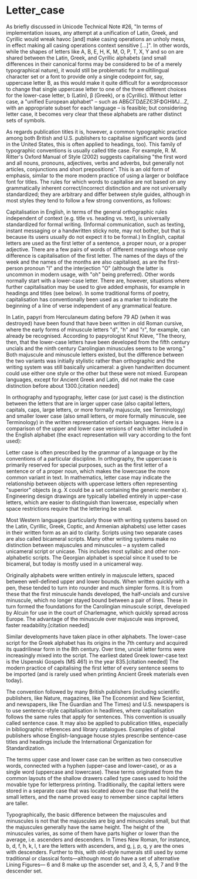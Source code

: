 # Letter_case

As briefly discussed in Unicode Technical Note #26, "In terms of implementation issues, any attempt at a unification of Latin, Greek, and Cyrillic would wreak havoc [and] make casing operations an unholy mess, in effect making all casing operations context sensitive […]". In other words, while the shapes of letters like A, B, E, H, K, M, O, P, T, X, Y and so on are shared between the Latin, Greek, and Cyrillic alphabets (and small differences in their canonical forms may be considered to be of a merely typographical nature), it would still be problematic for a multilingual character set or a font to provide only a single codepoint for, say, uppercase letter B, as this would make it quite difficult for a wordprocessor to change that single uppercase letter to one of the three different choices for the lower-case letter, b (Latin), β (Greek), or в (Cyrillic). Without letter case, a "unified European alphabet" – such as ABБCГDΔΕZЄЗFΦGHIИJ…Z, with an appropriate subset for each language – is feasible; but considering letter case, it becomes very clear that these alphabets are rather distinct sets of symbols.

As regards publication titles it is, however, a common typographic practice among both British and U.S. publishers to capitalise significant words (and in the United States, this is often applied to headings, too). This family of typographic conventions is usually called title case. For example, R. M. Ritter's Oxford Manual of Style (2002) suggests capitalising "the first word and all nouns, pronouns, adjectives, verbs and adverbs, but generally not articles, conjunctions and short prepositions". This is an old form of emphasis, similar to the more modern practice of using a larger or boldface font for titles. The rules for which words to capitalise are not based on any grammatically inherent correct/incorrect distinction and are not universally standardized; they are arbitrary and differ between style guides, although in most styles they tend to follow a few strong conventions, as follows:

Capitalisation in English, in terms of the general orthographic rules independent of context (e.g. title vs. heading vs. text), is universally standardized for formal writing. (Informal communication, such as texting, instant messaging or a handwritten sticky note, may not bother, but that is because its users usually do not expect it to be formal.) In English, capital letters are used as the first letter of a sentence, a proper noun, or a proper adjective. There are a few pairs of words of different meanings whose only difference is capitalisation of the first letter. The names of the days of the week and the names of the months are also capitalised, as are the first-person pronoun "I" and the interjection "O" (although the latter is uncommon in modern usage, with "oh" being preferred). Other words normally start with a lower-case letter. There are, however, situations where further capitalisation may be used to give added emphasis, for example in headings and titles (see below). In some traditional forms of poetry, capitalisation has conventionally been used as a marker to indicate the beginning of a line of verse independent of any grammatical feature.

In Latin, papyri from Herculaneum dating before 79 AD (when it was destroyed) have been found that have been written in old Roman cursive, where the early forms of minuscule letters "d", "h" and "r", for example, can already be recognised. According to papyrologist Knut Kleve, "The theory, then, that the lower-case letters have been developed from the fifth century uncials and the ninth century Carolingian minuscules seems to be wrong." Both majuscule and minuscule letters existed, but the difference between the two variants was initially stylistic rather than orthographic and the writing system was still basically unicameral: a given handwritten document could use either one style or the other but these were not mixed. European languages, except for Ancient Greek and Latin, did not make the case distinction before about 1300.[citation needed]

In orthography and typography, letter case (or just case) is the distinction between the letters that are in larger upper case (also capital letters, capitals, caps, large letters, or more formally majuscule, see Terminology) and smaller lower case (also small letters, or more formally minuscule, see Terminology) in the written representation of certain languages. Here is a comparison of the upper and lower case versions of each letter included in the English alphabet (the exact representation will vary according to the font used):

Letter case is often prescribed by the grammar of a language or by the conventions of a particular discipline. In orthography, the uppercase is primarily reserved for special purposes, such as the first letter of a sentence or of a proper noun, which makes the lowercase the more common variant in text. In mathematics, letter case may indicate the relationship between objects with uppercase letters often representing "superior" objects (e.g. X could be a set containing the generic member x). Engineering design drawings are typically labelled entirely in upper-case letters, which are easier to distinguish than lowercase, especially when space restrictions require that the lettering be small.

Most Western languages (particularly those with writing systems based on the Latin, Cyrillic, Greek, Coptic, and Armenian alphabets) use letter cases in their written form as an aid to clarity. Scripts using two separate cases are also called bicameral scripts. Many other writing systems make no distinction between majuscules and minuscules – a system called unicameral script or unicase. This includes most syllabic and other non-alphabetic scripts. The Georgian alphabet is special since it used to be bicameral, but today is mostly used in a unicameral way.

Originally alphabets were written entirely in majuscule letters, spaced between well-defined upper and lower bounds. When written quickly with a pen, these tended to turn into rounder and much simpler forms. It is from these that the first minuscule hands developed, the half-uncials and cursive minuscule, which no longer stayed bound between a pair of lines. These in turn formed the foundations for the Carolingian minuscule script, developed by Alcuin for use in the court of Charlemagne, which quickly spread across Europe. The advantage of the minuscule over majuscule was improved, faster readability.[citation needed]

Similar developments have taken place in other alphabets. The lower-case script for the Greek alphabet has its origins in the 7th century and acquired its quadrilinear form in the 8th century. Over time, uncial letter forms were increasingly mixed into the script. The earliest dated Greek lower-case text is the Uspenski Gospels (MS 461) in the year 835.[citation needed] The modern practice of capitalising the first letter of every sentence seems to be imported (and is rarely used when printing Ancient Greek materials even today).

The convention followed by many British publishers (including scientific publishers, like Nature, magazines, like The Economist and New Scientist, and newspapers, like The Guardian and The Times) and U.S. newspapers is to use sentence-style capitalisation in headlines, where capitalisation follows the same rules that apply for sentences. This convention is usually called sentence case. It may also be applied to publication titles, especially in bibliographic references and library catalogues. Examples of global publishers whose English-language house styles prescribe sentence-case titles and headings include the International Organization for Standardization.

The terms upper case and lower case can be written as two consecutive words, connected with a hyphen (upper-case and lower-case), or as a single word (uppercase and lowercase). These terms originated from the common layouts of the shallow drawers called type cases used to hold the movable type for letterpress printing. Traditionally, the capital letters were stored in a separate case that was located above the case that held the small letters, and the name proved easy to remember since capital letters are taller.

Typographically, the basic difference between the majuscules and minuscules is not that the majuscules are big and minuscules small, but that the majuscules generally have the same height. The height of the minuscules varies, as some of them have parts higher or lower than the average, i.e. ascenders and descenders. In Times New Roman, for instance, b, d, f, h, k, l, t  are the letters with ascenders, and g, j, p, q, y are the ones with descenders. Further to this, with old-style numerals still used by some traditional or classical fonts—although most do have a set of alternative Lining Figures— 6 and 8 make up the ascender set, and 3, 4, 5, 7 and 9 the descender set.